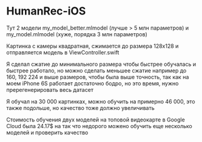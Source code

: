 # HumanRec-iOS
Тут 2 модели my_model_better.mlmodel (лучше > 5 млн параметров) и my_model.mlmodel (хуже, порядка 3 млн параметров)

Картинка с камеры квадратная, сжимается до размера 128х128 и отправляется модель в ViewController.swift

Я сделал сжатие до минимального размера чтобы быстрее обучалась и быстрее работало, но можно сделать меньшее сжатие например до 160, 192 224 и выше размеров, чтобы была выше точность, так как на моем iPhone 6S работает достаточно бодро, но это время, нужно пререгенерировать весь датасет

Я обучал на 30 000 картинках, можно обучить на примерно 46 000, это также подольше, но качество тоже должно увеличивать

Стоимость обучения двух моделей на топовой видеокарте в Google Cloud была 24.17$ на так что недорого можено обучить еще несколько моделей и проверить качество 
